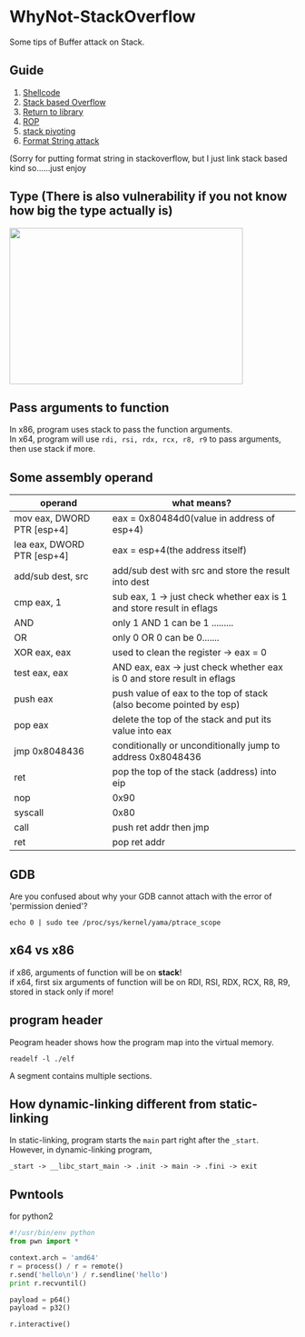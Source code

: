# WhyNot-StackOverflow
Some tips of Buffer attack on Stack.  
  
## Guide  
1. [Shellcode](https://github.com/shinmao/WhyNot-StackOverflow/tree/master/Shellcode)  
2. [Stack based Overflow](https://github.com/shinmao/WhyNot-StackOverflow/tree/master/Stack-Overflow) 
3. [Return to library](https://github.com/shinmao/WhyNot-StackOverflow/tree/master/ret2libc)  
4. [ROP](https://github.com/shinmao/WhyNot-StackOverflow/tree/master/ROP)  
5. [stack pivoting](https://github.com/shinmao/WhyNot-StackOverflow/tree/master/Stack-Pivoting)  
6. [Format String attack](https://github.com/shinmao/WhyNot-StackOverflow/tree/master/Format-String-Attack)   

(Sorry for putting format string in stackoverflow, but I just link stack based kind so......just enjoy  
  
## Type (There is also vulnerability if you not know how big the type actually is)  
<img src="https://github.com/shinmao/WhyNot-StackOverflow/blob/master/picture/type.png" width="411" height="275">

## Pass arguments to function
In x86, program uses stack to pass the function arguments.  
In x64, program will use `rdi, rsi, rdx, rcx, r8, r9` to pass arguments, then use stack if more.  
  
## Some assembly operand  
operand | what means?
------------ | -------------
mov eax, DWORD PTR [esp+4] | eax = 0x80484d0(value in address of esp+4)
lea eax, DWORD PTR [esp+4] | eax = esp+4(the address itself)
add/sub dest, src | add/sub dest with src and store the result into dest
cmp eax, 1 | sub eax, 1 -> just check whether eax is 1 and store result in eflags
AND | only 1 AND 1 can be 1 .........
OR | only 0 OR 0 can be 0.......
XOR eax, eax | used to clean the register -> eax = 0 
test eax, eax | AND eax, eax -> just check whether eax is 0 and store result in eflags
push eax | push value of eax to the top of stack (also become pointed by esp)
pop eax | delete the top of the stack and put its value into eax 
jmp 0x8048436 | conditionally or unconditionally jump to address 0x8048436
ret | pop the top of the stack (address) into eip  
nop | 0x90  
syscall | 0x80  
call | push ret addr then jmp  
ret | pop ret addr
  
## GDB  
Are you confused about why your GDB cannot attach with the error of 'permission denied'?  
```
echo 0 | sudo tee /proc/sys/kernel/yama/ptrace_scope
```

## x64 vs x86  
if x86, arguments of function will be on **stack**!  
if x64, first six arguments of function will be on RDI, RSI, RDX, RCX, R8, R9, stored in stack only if more!  

## program header
Peogram header shows how the program map into the virtual memory.  
```
readelf -l ./elf
```
A segment contains multiple sections.  

## How dynamic-linking different from static-linking  
In static-linking, program starts the `main` part right after the `_start`. However, in dynamic-linking program,  
```
_start -> __libc_start_main -> .init -> main -> .fini -> exit
```  

## Pwntools
for python2  
```python
#!/usr/bin/env python
from pwn import *

context.arch = 'amd64'
r = process() / r = remote()
r.send('hello\n') / r.sendline('hello')
print r.recvuntil()

payload = p64()
payload = p32()

r.interactive()
```
